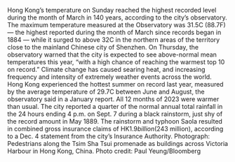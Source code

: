 Hong Kong’s temperature on Sunday reached the highest recorded level during the month of March in 140 years, according to the city’s observatory.
The maximum temperature measured at the Observatory was 31.5C (88.7F) — the highest reported during the month of March since records began in 1884 — while it surged to above 32C in the northern areas of the territory close to the mainland Chinese city of Shenzhen.
On Thursday, the observatory warned that the city is expected to see above-normal mean temperatures this year, “with a high chance of reaching the warmest top 10 on record.” Climate change has caused searing heat, and increasing frequency and intensity of extremely weather events across the world.
Hong Kong experienced the hottest summer on record last year, measured by the average temperature of 29.7C between June and August, the observatory said in a January report. All 12 months of 2023 were warmer than usual. The city reported a quarter of the normal annual total rainfall in the 24 hours ending 4 p.m. on Sept. 7 during a black rainstorm, just shy of the record amount in May 1889.
The rainstorm and typhoon Saola resulted in combined gross insurance claims of HK$1.9 billion ($243 million), according to a Dec. 4 statement from the city’s Insurance Authority.
Photograph: Pedestrians along the Tsim Sha Tsui promenade as buildings across Victoria Harbour in Hong Kong, China. Photo credit: Paul Yeung/Bloomberg